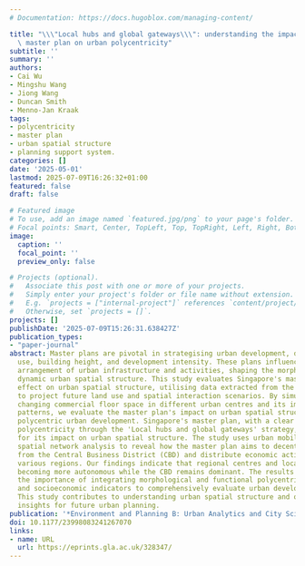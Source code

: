 ```yaml
---
# Documentation: https://docs.hugoblox.com/managing-content/

title: "\\\"Local hubs and global gateways\\\": understanding the impact of Singapore's\
  \ master plan on urban polycentricity"
subtitle: ''
summary: ''
authors:
- Cai Wu
- Mingshu Wang
- Jiong Wang
- Duncan Smith
- Menno-Jan Kraak
tags:
- polycentricity
- master plan
- urban spatial structure
- planning support system.
categories: []
date: '2025-05-01'
lastmod: 2025-07-09T16:26:32+01:00
featured: false
draft: false

# Featured image
# To use, add an image named `featured.jpg/png` to your page's folder.
# Focal points: Smart, Center, TopLeft, Top, TopRight, Left, Right, BottomLeft, Bottom, BottomRight.
image:
  caption: ''
  focal_point: ''
  preview_only: false

# Projects (optional).
#   Associate this post with one or more of your projects.
#   Simply enter your project's folder or file name without extension.
#   E.g. `projects = ["internal-project"]` references `content/project/deep-learning/index.md`.
#   Otherwise, set `projects = []`.
projects: []
publishDate: '2025-07-09T15:26:31.638427Z'
publication_types:
- "paper-journal"
abstract: Master plans are pivotal in strategising urban development, dictating land
  use, building height, and development intensity. These plans influence the spatial
  arrangement of urban infrastructure and activities, shaping the morphological and
  dynamic urban spatial structure. This study evaluates Singapore's master plan's
  effect on urban spatial structure, utilising data extracted from the master plan
  to project future land use and spatial interaction scenarios. By simulating the
  changing commercial floor space in different urban centres and its impact on commuting
  patterns, we evaluate the master plan's impact on urban spatial structure and promoting
  polycentric urban development. Singapore's master plan, with a clear vision towards
  polycentricity through the 'Local hubs and global gateways' strategy, is examined
  for its impact on urban spatial structure. The study uses urban mobility data and
  spatial network analysis to reveal how the master plan aims to decentralise development
  from the Central Business District (CBD) and distribute economic activities across
  various regions. Our findings indicate that regional centres and local hubs are
  becoming more autonomous while the CBD remains dominant. The results also highlight
  the importance of integrating morphological and functional polycentricity measurements
  and socioeconomic indicators to comprehensively evaluate urban development strategies.
  This study contributes to understanding urban spatial structure and offers practical
  insights for future urban planning.
publication: '*Environment and Planning B: Urban Analytics and City Science*, 52(4), pp. 789--803'
doi: 10.1177/23998083241267070
links:
- name: URL
  url: https://eprints.gla.ac.uk/328347/
---
```

